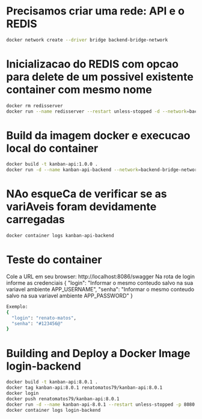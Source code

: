 # Precisamos criar uma rede: API e o REDIS

```sh
docker network create --driver bridge backend-bridge-network
```

# Inicializacao do REDIS com opcao para delete de um possivel existente container com mesmo nome

```sh
docker rm redisserver
docker run --name redisserver --restart unless-stopped -d --network=backend-bridge-network -p 6379:6379 redis
```

# Build da imagem docker e execucao local do container

```sh
docker build -t kanban-api:1.0.0 .
docker run -d --name kanban-api-backend --network=backend-bridge-network -e LOGIN_API_USERNAME=%APP_USERNAME% -e LOGIN_API_PASSWORD=%APP_PASSWORD% -e JWT_AUDIENCE=%APP_JWT_AUDIENCE% -e JWT_ISSUER=%APP_JWT_ISSUER% -e JWT_SECRET_KEY=%APP_JWT_SECRET_KEY% --restart unless-stopped -p 8086:8080 kanban-api:1.0.0
```

# NAo esqueCa de verificar se as variAveis foram devidamente carregadas
```sh
docker container logs kanban-api-backend
```

# Teste do container
Cole a URL em seu browser: http://localhost:8086/swagger
Na rota de login informe as credenciais
{
  "login": "Informar o mesmo conteudo salvo na sua variavel ambiente APP_USERNAME",
  "senha": "Informar o mesmo conteudo salvo na sua variavel ambiente APP_PASSWORD"
}

```sh
Exemplo:
{
  "login": "renato-matos",
  "senha": "#123456@"
}
```

# Building and Deploy a Docker Image login-backend

```sh
docker build -t kanban-api:8.0.1 .
docker tag kanban-api:8.0.1 renatomatos79/kanban-api:8.0.1
docker login
docker push renatomatos79/kanban-api:8.0.1
docker run -d --name kanban-api-8.0.1 --restart unless-stopped -p 8080:8080 renatomatos79/kanban-api:8.0.1
docker container logs login-backend
```

